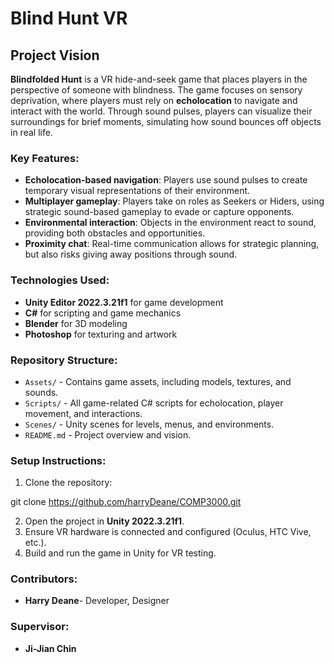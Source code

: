 
# Blind Hunt VR

## Project Vision
**Blindfolded Hunt** is a VR hide-and-seek game that places players in the perspective of someone with blindness. The game focuses on sensory deprivation, where players must rely on **echolocation** to navigate and interact with the world. Through sound pulses, players can visualize their surroundings for brief moments, simulating how sound bounces off objects in real life.

### Key Features:
- **Echolocation-based navigation**: Players use sound pulses to create temporary visual representations of their environment.
- **Multiplayer gameplay**: Players take on roles as Seekers or Hiders, using strategic sound-based gameplay to evade or capture opponents.
- **Environmental interaction**: Objects in the environment react to sound, providing both obstacles and opportunities.
- **Proximity chat**: Real-time communication allows for strategic planning, but also risks giving away positions through sound.

### Technologies Used:
- **Unity Editor 2022.3.21f1** for game development
- **C#** for scripting and game mechanics
- **Blender** for 3D modeling
- **Photoshop** for texturing and artwork

### Repository Structure:
- `Assets/` - Contains game assets, including models, textures, and sounds.
- `Scripts/` - All game-related C# scripts for echolocation, player movement, and interactions.
- `Scenes/` - Unity scenes for levels, menus, and environments.
- `README.md` - Project overview and vision.

### Setup Instructions:
1. Clone the repository:  

git clone https://github.com/harryDeane/COMP3000.git

2. Open the project in **Unity 2022.3.21f1**.
3. Ensure VR hardware is connected and configured (Oculus, HTC Vive, etc.).
4. Build and run the game in Unity for VR testing.

### Contributors:
- **Harry Deane**- Developer, Designer
  
### Supervisor:
- **Ji-Jian Chin**
